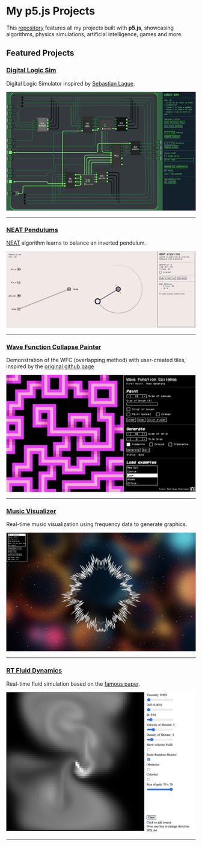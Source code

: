 # My p5.js Projects

This [repository](https://miguelrr11.github.io) features all my projects built with **p5.js**, showcasing algorithms, physics simulations, artificial intelligence, games and more.


## Featured Projects

### [Digital Logic Sim](https://miguelrr11.github.io/Algorithms/Logic_Sim_v3/)
Digital Logic Simulator inspired by [Sebastian Lague](https://www.youtube.com/@SebastianLague).

![Digital Logic Sim](assets/LogicSim.png)

---

### [NEAT Pendulums](https://miguelrr11.github.io/IAs/Smart_Pendulums_V2/)
[NEAT](https://nn.cs.utexas.edu/downloads/papers/stanley.ec02.pdf) algorithm learns to balance an inverted pendulum.

![NEAT Pendulums](assets/NeatPendulums.png)

---

### [Wave Function Collapse Painter](https://miguelrr11.github.io/Algorithms/Wave_Function_Collapse_Painter/)
Demonstration of the WFC (overlapping method) with user-created tiles, inspired by the [original github page](https://github.com/mxgmn/WaveFunctionCollapse)

![WFC Painter](assets/WFCPainter.png)

---

### [Music Visualizer](https://miguelrr11.github.io/Algorithms/Music_Visualizer/)
Real-time music visualization using frequency data to generate graphics.

![Music Visualizer](assets/MusicViz.png)

---

### [RT Fluid Dynamics](https://miguelrr11.github.io/Physics_Simulations/RT_Fluid_Dynamics/)
Real-time fluid simulation based on the [famous paper](http://graphics.cs.cmu.edu/nsp/course/15-464/Fall09/papers/StamFluidforGames.pdf).

![RT Fluid Dynamics](assets/FluidDynamics.png)

---